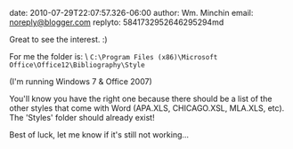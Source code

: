 date: 2010-07-29T22:07:57.326-06:00
author: Wm. Minchin
email: noreply@blogger.com
replyto: 5841732952646295294md

Great to see the interest. :)

For me the folder is: \ `C:\Program Files (x86)\Microsoft Office\Office12\Bibliography\Style`

(I&#39;m running Windows 7 &amp; Office 2007)

You&#39;ll know you have the right one because there should be a list of the other styles that come with Word (APA.XLS, CHICAGO.XSL, MLA.XLS, etc). The &#39;Styles&#39; folder should already exist!

Best of luck, let me know if it&#39;s still not working...
